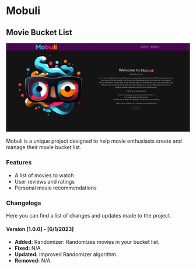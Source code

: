 # Mobuli
## Movie Bucket List

![Mobuli App](https://github.com/hmackowski/FE-FinalProject/blob/main/src/images/screenshot.jpg)

Mobuli is a unique project designed to help movie enthusiasts create and manage their movie bucket list.

### Features
- A list of movies to watch
- User reviews and ratings
- Personal movie recommendations

### Changelogs

Here you can find a list of changes and updates made to the project.

#### Version [1.0.0] - [6/1/2023]
- **Added:** Randomizer: Randomizes movies in your bucket list.
- **Fixed:** N/A.
- **Updated:** improved Randomizer algorithm.
- **Removed:** N/A.

